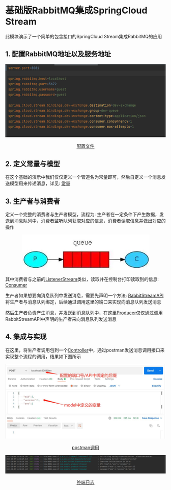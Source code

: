 # 基础版RabbitMQ集成SpringCloud Stream
此模块演示了一个简单的包含接口的SpringCloud Stream集成RabbitMQ的应用

## 1. 配置RabbitMQ地址以及服务地址
<p align="center"><img src="screenshot/applicationPropertiesConfig.png"  alt="配置" /></p>
<p align="center"><a href="src/main/resources/application.properties" target="_blank">配置文件</a></p>

## 2. 定义常量与模型
在这个基础的演示中我们仅仅定义一个管道名为常量即可，然后自定义一个消息发送模型用来传递消息，详见: [常量](src/main/java/com/example/constance)     

## 3. 生产者与消费者
定义一个完整的消费者与生产者模型，流程为: 生产者在一定条件下产生数据，发送到消息队列中，消费者监听队列获取对应的信息，消费者读取信息并做出对应的操作
<p align="center"><img src="screenshot/P_C.webp"  alt="简易生产者消费者模型" /></p>

其中消费者与之前的[ListenerStream](../ListenerStream)类似，读取并在控制台打印读取到的信息: [Consumer](src/main/java/com/example/consumer/Consumer.java)      

生产者如果想要向消息队列中发送消息，需要先声明一个方法: [RabbitStreamAPI](src/main/java/com/example/rabbitstream/RabbitStreamAPI.java)将生产者与消息队列绑定，后续通过调用这里的端口来实现向消息队列发送消息     

然后生产者负责产生消息，并发送到消息队列中，在这里[Producer](src/main/java/com/example/producer/Producer.java)仅仅通过调用RabbitStreamAPI中声明的生产者来向消息队列发送消息

## 4. 集成与实现
在这里，将生产者调用包到一个[Controller](src/main/java/com/example/controller/APIController.java)中，通过postman发送消息调用接口来实现整个流程的调用，结果如下图所示
<p align="center"><img src="screenshot/postman.jpg"  alt="postman调用" /></p>
<p align="center"><a href="src/main/resources/application.properties" target="_blank">postman调用</a></p>
<p align="center"><img src="screenshot/log.png"  alt="终端日志" /></p>
<p align="center"><a href="src/main/resources/application.properties" target="_blank">终端日志</a></p>